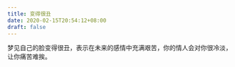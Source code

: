 ```yaml
---
title: 变得很丑
date: 2020-02-15T20:54:12+08:00
draft: false
---
```


梦见自己的脸变得很丑，表示在未来的感情中充满艰苦，你的情人会对你很冷淡，让你痛苦难挨。<br>
